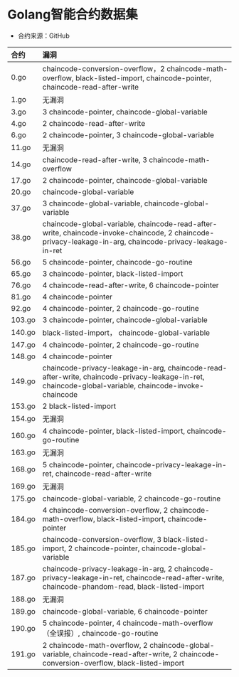 # Golang智能合约数据集

* 合约来源：GitHub

|合约|漏洞|
|:--|:--|
|0.go|chaincode-conversion-overflow，2 chaincode-math-overflow, black-listed-import, chaincode-pointer, chaincode-read-after-write|
|1.go|无漏洞|
|3.go|3 chaincode-pointer, chaincode-global-variable|
|4.go|2 chaincode-read-after-write|
|6.go|2 chaincode-pointer, 3 chaincode-global-variable|
|11.go|无漏洞|
|14.go|chaincode-read-after-write, 3 chaincode-math-overflow|
|17.go|2 chaincode-pointer, chaincode-global-variable|
|20.go|chaincode-global-variable|
|37.go|3 chaincode-global-variable, chaincode-global-variable|
|38.go|chaincode-global-variable, chaincode-read-after-write, chaincode-invoke-chaincode, 2 chaincode-privacy-leakage-in-arg, chaincode-privacy-leakage-in-ret|
|56.go|5 chaincode-pointer, chaincode-go-routine|
|65.go|3 chaincode-pointer, black-listed-import|
|76.go|4 chaincode-read-after-write, 6 chaincode-pointer|
|81.go|4 chaincode-pointer|
|92.go|4 chaincode-pointer, 2 chaincode-go-routine|
|103.go|3 chaincode-pointer, chaincode-global-variable|
|140.go|black-listed-import， chaincode-global-variable|
|147.go|4 chaincode-pointer, 2 chaincode-go-routine|
|148.go|4 chaincode-pointer|
|149.go|chaincode-privacy-leakage-in-arg, chaincode-read-after-write, chaincode-privacy-leakage-in-ret, chaincode-global-variable, chaincode-invoke-chaincode|
|153.go|2 black-listed-import|
|154.go|无漏洞|
|160.go|4 chaincode-pointer, black-listed-import, chaincode-go-routine|
|163.go|无漏洞|
|168.go|5 chaincode-pointer, chaincode-privacy-leakage-in-ret, chaincode-read-after-write|
|169.go|无漏洞|
|175.go|chaincode-global-variable, 2 chaincode-go-routine|
|184.go|4 chaincode-conversion-overflow, 2 chaincode-math-overflow, black-listed-import, chaincode-pointer|
|185.go|chaincode-conversion-overflow, 3 black-listed-import, 2 chaincode-pointer, chaincode-global-variable|
|187.go|chaincode-privacy-leakage-in-arg, 2 chaincode-privacy-leakage-in-ret, chaincode-read-after-write, chaincode-phandom-read, black-listed-import|
|188.go|无漏洞|
|189.go|chaincode-global-variable, 6 chaincode-pointer|
|190.go|5 chaincode-pointer, 4 chaincode-math-overflow （全误报）, chaincode-go-routine|
|191.go|2 chaincode-math-overflow, 2 chaincode-global-variable, chaincode-read-after-write, 2 chaincode-conversion-overflow, black-listed-import|
